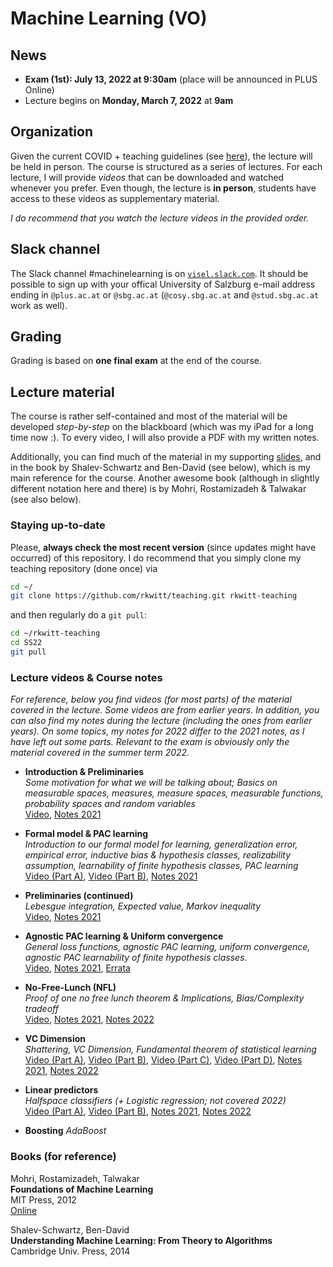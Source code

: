 # Machine Learning (VO)

## News

- **Exam (1st): July 13, 2022 at 9:30am** (place will be announced in PLUS Online)
- Lecture begins on **Monday, March 7, 2022** at **9am**

## Organization

Given the current COVID + teaching guidelines (see [here](https://www.plus.ac.at/news/lehre-ab-maerz-2022/?pgrp=218&is_paged=0)), the lecture will be held in person. The course is structured as a series of lectures. For each lecture, I will provide *videos* that can be downloaded and watched whenever you prefer. Even though, the lecture is **in person**, students have access to these videos as supplementary material.

*I do recommend that you watch the lecture videos in the provided order.*

## Slack channel

The Slack channel #machinelearning is on [`visel.slack.com`](https://visel.slack.com). It should be possible to sign up with your offical University of Salzburg e-mail address ending in `@plus.ac.at` or `@sbg.ac.at` (`@cosy.sbg.ac.at` and `@stud.sbg.ac.at` work as well).

## Grading

Grading is based on **one final exam** at the end of the course.

## Lecture material

The course is rather self-contained and most of the material will be developed *step-by-step* on the blackboard (which was my iPad for a long time now :). To every video, I will also provide a PDF with my written notes.

Additionally, you can find much of the material in my supporting [slides](ml.pdf), and in the book by Shalev-Schwartz and Ben-David (see below), which is my main reference for the course. Another awesome book (although in slightly different notation here and there) is by Mohri, Rostamizadeh & Talwakar (see also below).

### Staying up-to-date

Please, **always check the most recent version** (since updates might have occurred) of this repository.
I do recommend that you simply clone my teaching repository (done once) via

```bash
cd ~/
git clone https://github.com/rkwitt/teaching.git rkwitt-teaching
```

and then regularly do a `git pull`:

```bash
cd ~/rkwitt-teaching
cd SS22
git pull
```

### Lecture videos & Course notes

*For reference, below you find videos (for most parts) of the material covered in the lecture. Some videos are from earlier years. In addition, you can also find my notes during the lecture (including the ones from earlier years). On some topics, my notes for 2022 differ to the 2021 notes, as I have left out some parts. Relevant to the exam is obviously only the material covered in the summer term 2022.* 


- **Introduction & Preliminaries**     
  *Some motivation for what we will be talking about; Basics on measurable spaces, measures, measure spaces, measurable functions, probability spaces and random variables*    
  [Video](https://drive.google.com/file/d/1Al2rAMxerJfhejVU0iUeHZ_0LCVqTpCm/view?usp=sharing), [Notes 2021](https://drive.google.com/file/d/1Kmfia-0ZcIPgnGclkP7aq-4Si3365FoL/view?usp=sharing)

- **Formal model & PAC learning**     
  *Introduction to our formal model for learning, generalization error, empirical error, inductive bias & hypothesis classes, realizability assumption, learnability of finite hypothesis classes, PAC learning*  
  [Video (Part A)](https://drive.google.com/file/d/1PG_tPQkOZI04j8UOZxqFx2nGL_0ewgyR/view?usp=sharing), [Video (Part B)](https://drive.google.com/file/d/1CC6eaf0OWwttTl-g5e4b6wMPpKC6e7jG/view?usp=sharing), [Notes 2021](https://drive.google.com/file/d/1Y-KdREhZyqSpMteT85ILMDQS3439sa48/view?usp=sharing)
  
- **Preliminaries (continued)**    
  *Lebesgue integration, Expected value, Markov inequality*    
  [Video](https://drive.google.com/file/d/1fMgQeX3juT_TEEQ4YFVlUVOIYjjzFexa/view?usp=sharing), [Notes 2021](https://drive.google.com/file/d/1rvVyYzTf___HPKbshQGfChJW_1m4qyiq/view?usp=sharing)   
  
- **Agnostic PAC learning & Uniform convergence**    
  *General loss functions, agnostic PAC learning, uniform convergence, agnostic PAC learnability of finite hypothesis classes*.   
   [Video](https://drive.google.com/file/d/13NjZKaOHqkAUrTLKQy7kQ_mphpntowrN/view?usp=sharing), [Notes 2021](https://drive.google.com/file/d/14ONJqJy7mwqDTfcbQbT5R88WUWQ3_HG4/view?usp=sharing), [Errata](agnostic_pac_learning_and_uniform_convergence_ERRATA.pdf)

- **No-Free-Lunch (NFL)**   
  *Proof of one no free lunch theorem & Implications, Bias/Complexity tradeoff*  
  [Video](https://drive.google.com/file/d/1BrJMIWwNK14qxhIpkzQsQa_5-PfmSZIP/view?usp=sharing), [Notes 2021](https://drive.google.com/file/d/1e2ARtpIRRg-N5BmtuY-XsYr7dIC45Pd9/view?usp=sharing), [Notes 2022](NFL-Notes-2022.pdf )

- **VC Dimension**     
  *Shattering, VC Dimension, Fundamental theorem of statistical learning*      
  [Video (Part A)](https://drive.google.com/file/d/1OPQXGnligzh7Hn2lHj9OAqaWc-1mu70G/view?usp=sharing),  [Video (Part B)](https://drive.google.com/file/d/17_3NWAladZ2FrN-Hbh_csygp9cOAXggz/view?usp=sharing), [Video (Part C)](https://drive.google.com/file/d/1ipD9__HP_SdGcL1QYHo-R_dOga4ISImP/view?usp=sharing), [Video (Part D)](https://drive.google.com/file/d/17vOf-NBEEaOnHTFSeAB97HQX36uSbQyW/view?usp=sharing), [Notes 2021](https://drive.google.com/file/d/1Y07aHDuEshBiOnxeBMPQ9aDlvAAk7uSS/view?usp=sharing), [Notes 2022](VCDimension-Notes-2022.pdf)

- **Linear predictors**     
  *Halfspace classifiers (+ Logistic regression; not covered 2022)*     
  [Video (Part A)](https://drive.google.com/file/d/1eEooRqc5sv0Q6-E0A6cdqpb7-PHox0rw/view?usp=sharing), [Video (Part B)](https://drive.google.com/file/d/12bgBHBWVeu-Px9GIbJxOERyf-aipGjVC/view?usp=sharing), [Notes 2021](https://drive.google.com/file/d/1jcC0iSLsFYvfRMecGWjs2Xh6hBBEiHrA/view?usp=sharing), [Notes 2022](LinearPredictors-Notes.pdf)

- **Boosting**
  *AdaBoost*

### Books (for reference)

Mohri, Rostamizadeh, Talwakar<br>
**Foundations of Machine Learning**<br>
MIT Press, 2012     
[Online](https://cs.nyu.edu/~mohri/mlbook/)

Shalev-Schwartz, Ben-David<br>
**Understanding Machine Learning: From Theory to Algorithms**<br>
Cambridge Univ. Press, 2014
